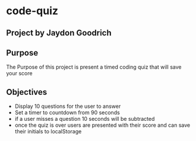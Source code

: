# code-quiz
## Project by Jaydon Goodrich

## Purpose
The Purpose of this project is present a timed coding quiz that will save your score

## Objectives
* Display 10 questions for the user to answer
* Set a timer to countdown from 90 seconds
* if a user misses a question 10 seconds will be subtracted
* once the quiz is over users are presented with their score and can save their initials to localStorage


